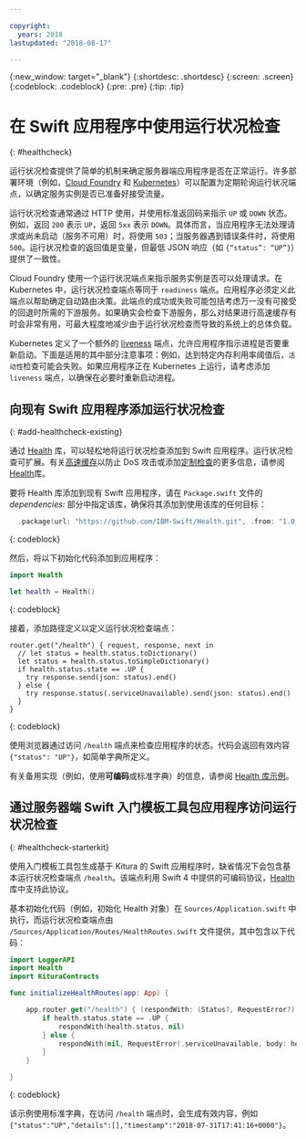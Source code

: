 ```yaml
---

copyright:
  years: 2018
lastupdated: "2018-08-17"

---
```


{:new_window: target="_blank"}
{:shortdesc: .shortdesc}
{:screen: .screen}
{:codeblock: .codeblock}
{:pre: .pre}
{:tip: .tip}

# 在 Swift 应用程序中使用运行状况检查
{: #healthcheck}

运行状况检查提供了简单的机制来确定服务器端应用程序是否在正常运行。许多部署环境（例如，[Cloud Foundry](https://www.ibm.com/cloud/cloud-foundry) 和 [Kubernetes](https://www.ibm.com/cloud/container-service)）可以配置为定期轮询运行状况端点，以确定服务实例是否已准备好接受流量。

运行状况检查通常通过 HTTP 使用，并使用标准返回码来指示 `UP` 或 `DOWN` 状态。例如，返回 `200` 表示 `UP`，返回 `5xx` 表示 `DOWN`。具体而言，当应用程序无法处理请求或尚未启动（服务不可用）时，将使用 `503`；当服务器遇到错误条件时，将使用 `500`。运行状况检查的返回值是变量，但最低 JSON 响应（如 `{“status”: “UP”}`）提供了一致性。

Cloud Foundry 使用一个运行状况端点来指示服务实例是否可以处理请求。在 Kubernetes 中，运行状况检查端点等同于 `readiness` 端点。应用程序必须定义此端点以帮助确定自动路由决策。此端点的成功或失败可能包括考虑万一没有可接受的回退时所需的下游服务。如果确实会检查下游服务，那么对结果进行高速缓存有时会非常有用，可最大程度地减少由于运行状况检查而导致的系统上的总体负载。

Kubernetes 定义了一个额外的 [liveness](https://kubernetes.io/docs/tasks/configure-pod-container/configure-liveness-readiness-probes/) 端点，允许应用程序指示进程是否要重新启动。下面是适用的其中部分注意事项：例如，达到特定内存利用率阈值后，`活动性`检查可能会失败。如果应用程序正在 Kubernetes 上运行，请考虑添加 `liveness` 端点，以确保在必要时重新启动进程。

## 向现有 Swift 应用程序添加运行状况检查
{: #add-healthcheck-existing}

通过 [Health](https://github.com/IBM-Swift/Health) 库，可以轻松地将运行状况检查添加到 Swift 应用程序。运行状况检查可扩展。有关[高速缓存](https://github.com/IBM-Swift/Health#caching)以防止 DoS 攻击或添加[定制检查](https://github.com/IBM-Swift/Health#implementing-a-health-check)的更多信息，请参阅 [Health](https://github.com/IBM-Swift/Health)库。

要将 Health 库添加到现有 Swift 应用程序，请在 `Package.swift` 文件的 *dependencies:* 部分中指定该库，确保将其添加到使用该库的任何目标：
```swift
  .package(url: "https://github.com/IBM-Swift/Health.git", .from: "1.0.0"),
```
{: codeblock}

然后，将以下初始化代码添加到应用程序：
```swift
import Health

let health = Health()
```
{: codeblock}

接着，添加路径定义以定义运行状况检查端点：
```
router.get("/health") { request, response, next in
  // let status = health.status.toDictionary()
  let status = health.status.toSimpleDictionary()
  if health.status.state == .UP {
    try response.send(json: status).end()
  } else {
    try response.status(.serviceUnavailable).send(json: status).end()
  }
}
```
{: codeblock}

使用浏览器通过访问 `/health` 端点来检查应用程序的状态。代码会返回有效内容 `{"status": "UP"}`，如简单字典所定义。

有关备用实现（例如，使用**可编码**或标准字典）的信息，请参阅 [Health 库示例](https://github.com/IBM-Swift/Health#usage)。

## 通过服务器端 Swift 入门模板工具包应用程序访问运行状况检查
{: #healthcheck-starterkit}

使用入门模板工具包生成基于 Kitura 的 Swift 应用程序时，缺省情况下会包含基本运行状况检查端点 `/health`。该端点利用 Swift 4 中提供的可编码协议，[Health](https://github.com/IBM-Swift/Health) 库中支持此协议。

基本初始化代码（例如，初始化 Health 对象）在 `Sources/Application.swift` 中执行，而运行状况检查端点由 `/Sources/Application/Routes/HealthRoutes.swift` 文件提供，其中包含以下代码：
```swift
import LoggerAPI
import Health
import KituraContracts

func initializeHealthRoutes(app: App) {

    app.router.get("/health") { (respondWith: (Status?, RequestError?) -> Void) -> Void in
        if health.status.state == .UP {
            respondWith(health.status, nil)
        } else {
            respondWith(nil, RequestError(.serviceUnavailable, body: health.status))
        }
    }

}
```
{: codeblock}

该示例使用标准字典，在访问 `/health` 端点时，会生成有效内容，例如 `{"status":"UP","details":[],"timestamp":"2018-07-31T17:41:16+0000"}`。
